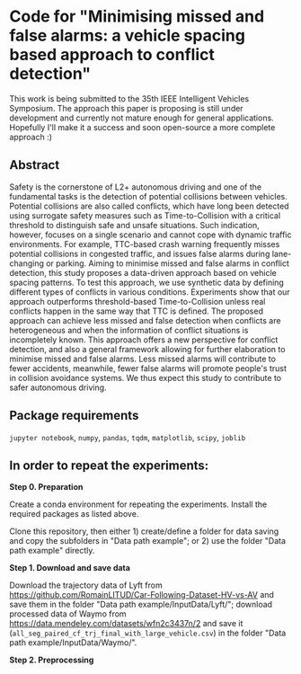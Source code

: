 # Code for "Minimising missed and false alarms: a vehicle spacing based approach to conflict detection"

This work is being submitted to the 35th IEEE Intelligent Vehicles Symposium. The approach this paper is proposing is still under development and currently not mature enough for general applications. Hopefully I'll make it a success and soon open-source a more complete approach :)

## Abstract
Safety is the cornerstone of L2+ autonomous driving and one of the fundamental tasks is the detection of potential collisions between vehicles. Potential collisions are also called conflicts, which have long been detected using surrogate safety measures such as Time-to-Collision with a critical threshold to distinguish safe and unsafe situations. Such indication, however, focuses on a single scenario and cannot cope with dynamic traffic environments. For example, TTC-based crash warning frequently misses potential collisions in congested traffic, and issues false alarms during lane-changing or parking. Aiming to minimise missed and false alarms in conflict detection, this study proposes a data-driven approach based on vehicle spacing patterns. To test this approach, we use synthetic data by defining different types of conflicts in various conditions. Experiments show that our approach outperforms threshold-based Time-to-Collision unless real conflicts happen in the same way that TTC is defined. The proposed approach can achieve less missed and false detection when conflicts are heterogeneous and when the information of conflict situations is incompletely known. This approach offers a new perspective for conflict detection, and also a general framework allowing for further elaboration to minimise missed and false alarms. Less missed alarms will contribute to fewer accidents, meanwhile, fewer false alarms will promote people's trust in collision avoidance systems. We thus expect this study to contribute to safer autonomous driving.

## Package requirements
`jupyter notebook`, `numpy`, `pandas`, `tqdm`, `matplotlib`, `scipy`, `joblib`

## In order to repeat the experiments:

__Step 0. Preparation__

Create a conda environment for repeating the experiments. Install the required packages as listed above.

Clone this repository, then either 1) create/define a folder for data saving and copy the subfolders in "Data path example"; or 2) use the folder "Data path example" directly.

__Step 1. Download and save data__

Download the trajectory data of Lyft from <https://github.com/RomainLITUD/Car-Following-Dataset-HV-vs-AV> and save them in the folder "Data path example/InputData/Lyft/"; download processed data of Waymo from <https://data.mendeley.com/datasets/wfn2c3437n/2> and save it (`all_seg_paired_cf_trj_final_with_large_vehicle.csv`) in the folder "Data path example/InputData/Waymo/".

__Step 2. Preprocessing__ 


